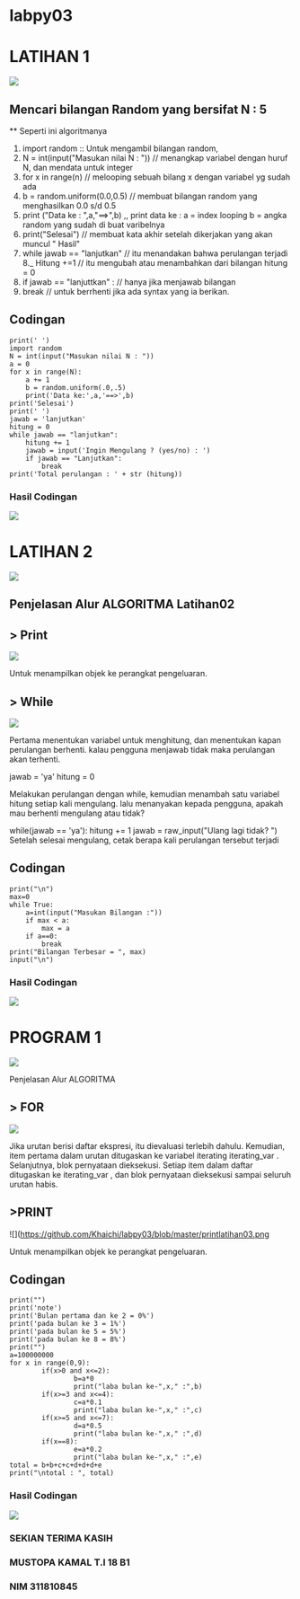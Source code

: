 # labpy03
# LATIHAN 1

![](https://github.com/Khaichi/labpy03/blob/master/gambarcodinglatihan1.png)

## Mencari bilangan Random yang bersifat N : 5
** Seperti ini algoritmanya
1. import random :: Untuk mengambil bilangan random,
2. N = int(input("Masukan nilai N : ")) // menangkap variabel 
dengan huruf N, dan mendata untuk integer
3. for x in range(n) // melooping sebuah bilang x dengan variabel 
yg sudah ada
4. b = random.uniform(0.0,0.5) // membuat bilangan random yang 
menghasilkan 0.0 s/d 0.5
5. print ("Data ke : ",a,"==>",b) ,, print data ke : a = index 
looping b = angka random yang sudah di buat varibelnya
6. print("Selesai") // membuat kata akhir setelah dikerjakan yang 
akan muncul " Hasil"
7. while jawab == "lanjutkan" // itu menandakan bahwa perulangan 
terjadi 8._ Hitung +=1 // itu mengubah atau menambahkan dari bilangan 
hitung = 0
8. if jawab == "lanjuttkan" : // hanya jika menjawab bilangan
9. break // untuk berrhenti jika ada syntax yang ia berikan.

## Codingan

```print('==== Bilangan Acak yang lebih kecil dari 0.5 ====')
print(' ')
import random
N = int(input("Masukan nilai N : "))
a = 0
for x in range(N):
    a += 1
    b = random.uniform(.0,.5)
    print('Data ke:',a,'==>',b)
print('Selesai')
print(' ')
jawab = 'lanjutkan'
hitung = 0
while jawab == "lanjutkan":
    hitung += 1
    jawab = input('Ingin Mengulang ? (yes/no) : ')
    if jawab == "Lanjutkan":
        break
print('Total perulangan : ' + str (hitung))
```

### Hasil Codingan

![](https://github.com/Khaichi/labpy03/blob/master/hasilcoding1.png)


# LATIHAN 2
![](https://github.com/Khaichi/labpy03/blob/master/gambarcodinglatihan2.png)

## Penjelasan Alur ALGORITMA Latihan02

## > Print

![](https://github.com/Khaichi/labpy03/blob/master/printlatihan02.png)

Untuk menampilkan objek ke perangkat pengeluaran.

## > While

![](https://github.com/Khaichi/labpy03/blob/master/whilelatihan02.png)

Pertama menentukan variabel untuk menghitung, dan menentukan kapan 
perulangan berhenti. kalau pengguna menjawab tidak maka perulangan akan 
terhenti.

jawab = 'ya' hitung = 0

Melakukan perulangan dengan while, kemudian menambah satu variabel 
hitung setiap kali mengulang. lalu menanyakan kepada pengguna, apakah 
mau berhenti mengulang atau tidak?

while(jawab == 'ya'): hitung += 1 jawab = raw_input("Ulang lagi tidak? 
") Setelah selesai mengulang, cetak berapa kali perulangan tersebut 
terjadi

## Codingan

```print("\nMenentukan Bilangan Terbesar")
print("\n")
max=0
while True:
    a=int(input("Masukan Bilangan :"))
    if max < a:
        max = a
    if a==0:
        break
print("Bilangan Terbesar = ", max)
input("\n")
```

### Hasil Codingan

![](https://github.com/Khaichi/labpy03/blob/master/hasilcoding2.png)

# PROGRAM 1

![](https://github.com/Khaichi/labpy03/blob/master/gambarcodinglatihan3.png)

Penjelasan Alur ALGORITMA

## > FOR

![](https://github.com/Khaichi/labpy03/blob/master/forlatihan3.png)

Jika urutan berisi daftar ekspresi, itu dievaluasi terlebih dahulu. 
Kemudian, item pertama dalam urutan ditugaskan ke variabel iterating 
iterating_var . Selanjutnya, blok pernyataan dieksekusi. Setiap item 
dalam daftar ditugaskan ke iterating_var , dan blok pernyataan 
dieksekusi sampai seluruh urutan habis.

## >PRINT

![](https://github.com/Khaichi/labpy03/blob/master/printlatihan03.png

Untuk menampilkan objek ke perangkat pengeluaran.

## Codingan

```print("Menghitung laba perusahaan dengan modal awal Rp 100.000.000")
print("")
print('note')
print('Bulan pertama dan ke 2 = 0%')
print('pada bulan ke 3 = 1%')
print('pada bulan ke 5 = 5%')
print('pada bulan ke 8 = 8%')
print("")
a=100000000
for x in range(0,9):
        if(x>0 and x<=2):
                b=a*0
                print("laba bulan ke-",x," :",b)
        if(x>=3 and x<=4):
                c=a*0.1
                print("laba bulan ke-",x," :",c)
        if(x>=5 and x<=7):
                d=a*0.5
                print("laba bulan ke-",x," :",d)
        if(x==8):
                e=a*0.2
                print("laba bulan ke-",x," :",e)
total = b+b+c+c+d+d+d+e
print("\ntotal : ", total)
```

### Hasil Codingan

![](https://github.com/Khaichi/labpy03/blob/master/hasilcoding3.png)

### SEKIAN TERIMA KASIH

### MUSTOPA KAMAL T.I 18 B1

### NIM 311810845
